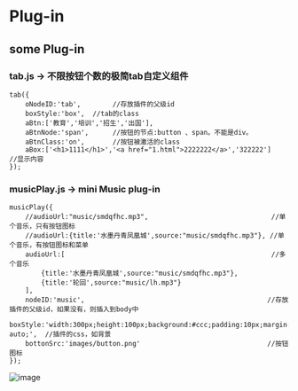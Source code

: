 # Plug-in
some Plug-in
------------------------
### tab.js -> 不限按钮个数的极简tab自定义组件
    tab({
        oNodeID:'tab',        //存放插件的父级id
        boxStyle:'box',  //tab的class
        aBtn:['教育','培训','招生','出国'],
        aBtnNode:'span',      //按钮的节点:button 、span。不能是div。
        aBtnClass:'on',       //按钮被激活的class
        aBox:['<h1>1111</h1>','<a href="1.html">2222222</a>','322222']    //显示内容
    });
    
### musicPlay.js -> mini Music plug-in
    musicPlay({
        //audioUrl:"music/smdqfhc.mp3",                               //单个音乐，只有按钮图标
        //audioUrl:{title:'水墨丹青凤凰城',source:"music/smdqfhc.mp3"}, //单个音乐，有按钮图标和菜单
        audioUrl:[                                                    //多个音乐
            {title:'水墨丹青凤凰城',source:"music/smdqfhc.mp3"},
            {title:'轮回',source:"music/lh.mp3"}
        ],
        nodeID:'music',                                              //存放插件的父级id，如果没有，则插入到body中
        boxStyle:'width:300px;height:100px;background:#ccc;padding:10px;margin:0 auto;',  //插件的css，如背景
        bottonSrc:'images/button.png'                                //按钮图标
    });
 
![image](https://raw.githubusercontent.com/328849098/mp/master/images/musicPlay.jpg "musicPlay") 
